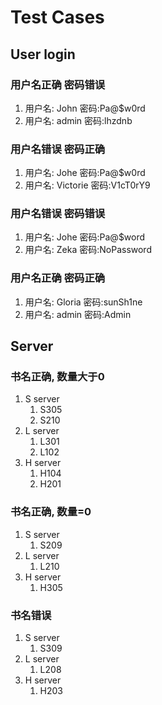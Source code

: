 # Test Cases

## User login

### 用户名正确 密码错误

1. 用户名: John	密码:Pa@$w0rd
2. 用户名: admin       密码:lhzdnb

### 用户名错误 密码正确

1. 用户名: Johe	密码:Pa@$w0rd
2. 用户名: Victorie    密码:V1cT0rY9

### 用户名错误 密码错误

1. 用户名: Johe	密码:Pa@$word
2. 用户名: Zeka	密码:NoPassword

### 用户名正确 密码正确

1. 用户名: Gloria      密码:sunSh1ne
2. 用户名: admin	密码:Admin

## Server

### 书名正确, 数量大于0

1. S server
   1. S305
   2. S210
2. L server
   1. L301
   2. L102
3. H server
   1. H104
   2. H201

### 书名正确, 数量=0

1. S server
   1. S209
2. L server
   1. L210
3. H server
   1. H305

### 书名错误

1. S server
   1. S309
2. L server
   1. L208
3. H server
   1. H203